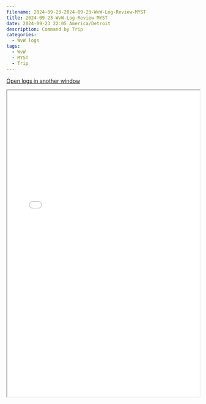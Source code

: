 ```yaml
---
filename: 2024-09-23-2024-09-23-WvW-Log-Review-MYST
title: 2024-09-23-WvW-Log-Review-MYST
date: 2024-09-23 22:05 America/Detroit
description: Command by Trip
categories:
  - WvW logs
tags:
  - WvW
  - MYST
  - Trip
---
```

 <a href="/assets/wvwlogs/reports20240923_MYST.html#202409232201-WvW-Log-Review" target="_blank">Open logs in another window</a>

<iframe src="/assets/wvwlogs/reports20240923_MYST.html#202409232201-WvW-Log-Review" width="100%" height="800" style="display:block; margin: 0 auto;"> </iframe>